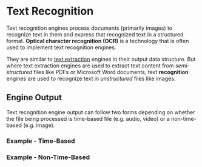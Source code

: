 # Text Recognition

Text recognition engines process documents (primarily images) to recognize text in them and express that recognized text in a structured format.
**Optical character recognition (OCR)** is a technology that is often used to implement text recognition engines.

They are similar to [text extraction](/engines/cognitive/text/text-extraction/)
engines in their output data structure.
But where text extraction engines are used to extract text content from *semi-structured* files like PDFs or Microsoft Word documents,
text **recognition** engines are used to recognize text in *unstructured* files like images.

## Engine Output

Text recognition engine output can follow two forms depending on whether the file being processed is time-based file (e.g. audio, video) or a non-time-based (e.g. image).

### Example - Time-Based

[](vtn-standard-series.example.json ':include :type=code json')

### Example - Non-Time-Based

[](vtn-standard-object.example.json ':include :type=code json')
